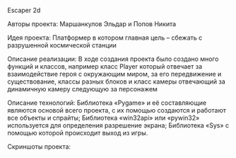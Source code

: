 Escaper 2d

Авторы проекта: Маршанкулов Эльдар и Попов Никита

Идея проекта: Платформер в котором главная цель – сбежать с разрушенной космической станции

Описание реализации: В ходе создания проекта было создано много функций и классов, например класс Player который отвечает за взаимодействие героя с окружающим миром, за его передвижение и существование, классы разных блоков и класс камеры отвечающий за динамичную камеру следующую за персонажем

Описание технологий: Библиотека «Pygame» и её составляющие являются основой всего проекта, с их помощью создаются и работают все объекты и спрайты; Библиотека «win32api» или «pywin32» используется для определения разрешение экрана; Библиотека «Sys» с помощью которой происходит выход из игры.

Скриншоты проекта: 
